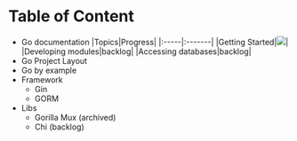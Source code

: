 # Table of Content
- Go documentation
  |Topics|Progress|
  |:-----|:-------|
  |Getting Started|![](https://geps.dev/progress/100)|
  |Developing modules|backlog|
  |Accessing databases|backlog|
- Go Project Layout
- Go by example
- Framework
  - Gin
  - GORM
- Libs
  - Gorilla Mux (archived)
  - Chi (backlog)
